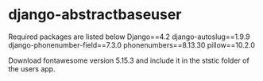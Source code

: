 # django-abstractbaseuser
Required packages are listed below
Django==4.2
django-autoslug==1.9.9
django-phonenumber-field==7.3.0
phonenumbers==8.13.30
pillow==10.2.0

Download fontawesome version 5.15.3 and include it in the ststic folder of the users app.
